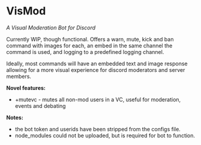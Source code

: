 # VisMod
*A Visual Moderation Bot for Discord*

Currently WIP, though functional. Offers a warn, mute, kick and ban command with images for each, an embed in the same channel the command is used, and logging to a predefined logging channel. 

Ideally, most commands will have an embedded text and image response allowing for a more visual experience for discord moderators and server members. 

**Novel features:**
- +mutevc - mutes all non-mod users in a VC, useful for moderation, events and debating

**Notes:**
- the bot token and userids have been stripped from the configs file. 
- node_modules could not be uploaded, but is required for bot to function.   
